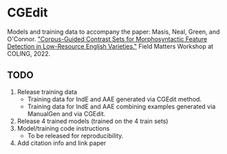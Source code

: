 # CGEdit

Models and training data to accompany the paper: Masis, Neal, Green, and O'Connor. ["Corpus-Guided Contrast Sets for Morphosyntactic Feature Detection in Low-Resource English Varieties."](https://aclanthology.org/2022.fieldmatters-1.2/) Field Matters Workshop at COLING, 2022.
  
  
  
## TODO
  
  
1. Release training data
    - Training data for IndE and AAE generated via CGEdit method. 
    - Training data for IndE and AAE combining examples generated via ManualGen and via CGEdit.
2. Release 4 trained models (trained on the 4 train sets)
3. Model/training code instructions
    - To be released for reproducibility.
4. Add citation info and link paper

